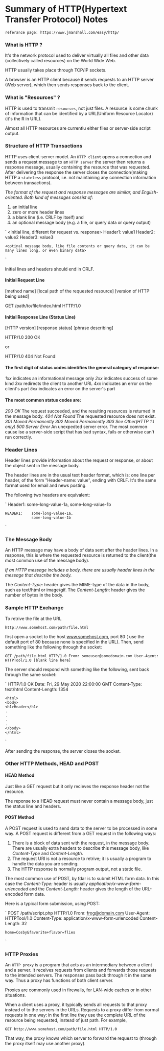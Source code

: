 # Summary of HTTP(Hypertext Transfer Protocol) Notes

`referance page: https://www.jmarshall.com/easy/http/`

### What is HTTP ?

It's the network protocol used to deliver virtually all files and other data (collectively called resources) on the World Wide Web.

HTTP usually takes place through TCP/IP sockets.

A browser is an HTTP client because it sends requests to an HTTP server (Web server), which then sends responses back to the client.

### What is "Resources" ?

HTTP is used to transmit `resources`, not just files. A resource is some chunk of information that can be identified by a URL(Uniform Resource Locator) (it's the R in URL).

Almost all HTTP resources are currentlu either files or server-side script output.

### Structure of HTTP Transactions

HTTP uses client-server model. An `HTTP client` opens a connection and sends a request message to an `HTTP server` the server then returns a response message, usually containing the resource that was requested. After delivering the response the server closes the connection(making HTTP a `stateless` protocol, i.e. not maintaining any connection information between transactions).

*The format of the request and response messages are similar, and English-oriented. Both kind of messages consist of:*

1. an initial line
2. zero or more header lines
3. a blank line (i.e. CRLF by itself) and
4. an optional message body (e.g. a file, or query data or query output)

`
    <initial line, different for request vs. response>
    Header1: value1
    Header2: value2
    Header3: value3

    <optinal message body, like file contents or query data, it can be many lines long, or even binary data>
`

Initial lines and headers should end in CRLF.

#### Initial Request Line

[method name] [local path of the requested resource] [version of HTTP being used]

GET /path/to/file/index.html HTTP/1.0

#### Initial Response Line (Status Line)

[HTTP version] [response status] [phrase describing]

HTTP/1.0 200 OK 

or

HTTP/1.0 404 Not Found

#### The first digit of status codes identifies the general category of response:

*1xx* indicates an informational message only
*2xx* indicates success of some kind
*3xx* redirects the client to another URL
*4xx* indicates an error on the client's part
*5xx* indicates an error on the server's part

#### The most common status codes are:

*200 OK* The request succeeded, and the resulting resources is returned in the message body.
*404 Not Found* The requested resource does not exist.
*301 Moved Permanently*
*302 Moved Permanently*
*303 See Other(HTTP 1.1 only)*
*500 Server Error* An unexpedted server error. The most common cause ise a server-side script that has bad syntax, fails or otherwise can't run correctly.

### Header Lines 

Header lines provide information about the request or response, or about the object sent in the message body.

The header lines are in the usual text header format, which is: one line per header, of the form "Header-name: value", ending with CRLF. It's the same format used for email and news posting.

The following two headers are equivalent:

`
    Header1: some-long-value-1a, some-long-value-1b

    HEADER1:    some-long-value-1a, 
                some-long-value-1b
`

### The Message Body

An HTTP message may have a body of data sent after the header lines. In a response, this is where the requested resource is returned to the client(the most common use of the message body).

*If an HTTP message includes a body, there are usually header lines in the message that describe the body.*

The *Content-Type:* header gives the MIME-type of the data in the body, such as text/html or image/gif.
The *Content-Length*: header gives the number of bytes in the body.

### Sample HTTP Exchange

To retrive the file at the URL

`http://www.somehost.com/path/file.html`

first open a socket to the host www.somehost.com, port 80 ( use the default port of 80 because none is specified in the URL). Then, send something like the following through the socket:

`
    GET /path/file.html HTTP/1.0
    From: someuser@somedomain.com
    User-Agent: HTTPTool/1.0
    [blank line here]
`

The server should respond with something like the following, sent back through the same socket:

`
    HTTP/1.0 OK
    Date: Fri, 29 May 2020 22:00:00 GMT
    Content-Type: text/html
    Content-Length: 1354

    <html>
    <body>
    <h1>Header</h1>
    .
    .
    .
    .
    </body>
    </html>
`

After sending the response, the server closes the socket.

### Other HTTP Methods, HEAD and POST

#### HEAD Method

Just like a GET request but it only recieves the response header not the resource.

The reponse to a HEAD request must never contain a message body, just the status line and headers.

#### POST Method

A POST request is used to send data to the server to be processed in some way. A POST request is different from a GET request in the following ways:
1. There is a block of data sent with the request, in the message body. There are usually extra headers to describe this message body, like *Content-Type* and *Content-Length*.
2. The request URI is not a resource to retrive; it is usually a program to handle the data you are sending.
3. The HTTP response is normally program output, not a static file.

The most common use of POST, by fdar is to submit HTML form data. In this case the *Content-Type:* header is usually *application/x-www-form-urlencoded* and the *Content-Length:* header gives the length of the URL-encoded form data.

Here is a typical form submission, using POST:

`
    POST /path/script.php HTTP/1.0
    From: frog@domain.com
    User-Agent: HTTPTool/1.0
    Content-Type: application/x-www-form-urlencoded
    Content-Length: 32

    home=Cosby&favorite+flavor=flies
`

### HTTP Proxies

An `HTTP proxy` is a program that acts as an intermediary between a client and a server. It receives requests from clients and forwards those requests to the intended servers. The responses pass back through it in the same way. Thus a proxy has functions of both client server.

Proxies are commonly used in firewalls, for LAN-wide caches or in other situations.

When a client uses a proxy, it typically sends all requests to that proxy instead of to the servers in the URLs. Requests to a proxy differ from normal requests in one way: in the first line they use the complete URL of the resource being requested, instead of just path. For example,

`
    GET http://www.somehost.com/path/file.html HTTP/1.0
`

That way, the proxy knows which server to forward the request to (through the proxy itself may use another proxy).














